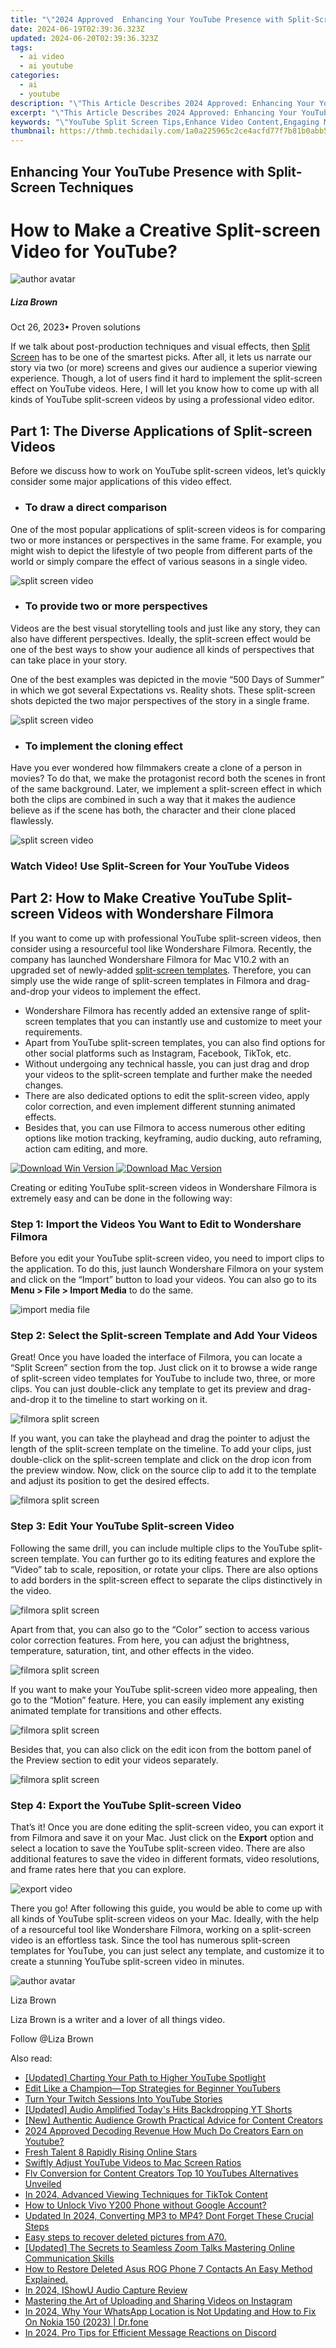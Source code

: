 ```yaml
---
title: "\"2024 Approved  Enhancing Your YouTube Presence with Split-Screen Techniques\""
date: 2024-06-19T02:39:36.323Z
updated: 2024-06-20T02:39:36.323Z
tags:
  - ai video
  - ai youtube
categories:
  - ai
  - youtube
description: "\"This Article Describes 2024 Approved: Enhancing Your YouTube Presence with Split-Screen Techniques\""
excerpt: "\"This Article Describes 2024 Approved: Enhancing Your YouTube Presence with Split-Screen Techniques\""
keywords: "\"YouTube Split Screen Tips,Enhance Video Content,Engaging Multiscreen,Effective Streaming,Improve Video Quality,Split-Screen Techniques,Interactive YouTube\""
thumbnail: https://thmb.techidaily.com/1a0a225965c2ce4acfd77f7b81b0abb5e4b211b4f6a739d5a50d45eaa5fd443d.jpg
---
```


## Enhancing Your YouTube Presence with Split-Screen Techniques

# How to Make a Creative Split-screen Video for YouTube?

![author avatar](https://lh5.googleusercontent.com/-AIMmjowaFs4/AAAAAAAAAAI/AAAAAAAAABc/Y5UmwDaI7HU/s250-c-k/photo.jpg)

##### Liza Brown

 Oct 26, 2023• Proven solutions

If we talk about post-production techniques and visual effects, then [Split Screen](https://tools.techidaily.com/wondershare/filmora/download/) has to be one of the smartest picks. After all, it lets us narrate our story via two (or more) screens and gives our audience a superior viewing experience. Though, a lot of users find it hard to implement the split-screen effect on YouTube videos. Here, I will let you know how to come up with all kinds of YouTube split-screen videos by using a professional video editor.

## Part 1: The Diverse Applications of Split-screen Videos

Before we discuss how to work on YouTube split-screen videos, let’s quickly consider some major applications of this video effect.

* ### To draw a direct comparison

One of the most popular applications of split-screen videos is for comparing two or more instances or perspectives in the same frame. For example, you might wish to depict the lifestyle of two people from different parts of the world or simply compare the effect of various seasons in a single video.

![split screen video](https://images.wondershare.com/filmora/article-images/make-youtube-split-screen-video-1.jpg)

* ### To provide two or more perspectives

Videos are the best visual storytelling tools and just like any story, they can also have different perspectives. Ideally, the split-screen effect would be one of the best ways to show your audience all kinds of perspectives that can take place in your story.

One of the best examples was depicted in the movie “500 Days of Summer” in which we got several Expectations vs. Reality shots. These split-screen shots depicted the two major perspectives of the story in a single frame.

![split screen video](https://images.wondershare.com/filmora/article-images/make-youtube-split-screen-video-2.jpg)

* ### To implement the cloning effect

Have you ever wondered how filmmakers create a clone of a person in movies? To do that, we make the protagonist record both the scenes in front of the same background. Later, we implement a split-screen effect in which both the clips are combined in such a way that it makes the audience believe as if the scene has both, the character and their clone placed flawlessly.

![split screen video](https://images.wondershare.com/filmora/article-images/make-youtube-split-screen-video-3.jpg)

### Watch Video! Use Split-Screen for Your YouTube Videos

## Part 2: How to Make Creative YouTube Split-screen Videos with Wondershare Filmora

If you want to come up with professional YouTube split-screen videos, then consider using a resourceful tool like Wondershare Filmora. Recently, the company has launched Wondershare Filmora for Mac V10.2 with an upgraded set of newly-added [split-screen templates](https://tools.techidaily.com/wondershare/filmora/download/). Therefore, you can simply use the wide range of split-screen templates in Filmora and drag-and-drop your videos to implement the effect.

* Wondershare Filmora has recently added an extensive range of split-screen templates that you can instantly use and customize to meet your requirements.
* Apart from YouTube split-screen templates, you can also find options for other social platforms such as Instagram, Facebook, TikTok, etc.
* Without undergoing any technical hassle, you can just drag and drop your videos to the split-screen template and further make the needed changes.
* There are also dedicated options to edit the split-screen video, apply color correction, and even implement different stunning animated effects.
* Besides that, you can use Filmora to access numerous other editing options like motion tracking, keyframing, audio ducking, auto reframing, action cam editing, and more.

[![Download Win Version](https://images.wondershare.com/filmora/guide/download-btn-win.jpg) ](https://tools.techidaily.com/wondershare/filmora/download/) [![Download Mac Version](https://images.wondershare.com/filmora/guide/download-btn-mac.jpg) ](https://tools.techidaily.com/wondershare/filmora/download/)

Creating or editing YouTube split-screen videos in Wondershare Filmora is extremely easy and can be done in the following way:

### Step 1: Import the Videos You Want to Edit to Wondershare Filmora

Before you edit your YouTube split-screen video, you need to import clips to the application. To do this, just launch Wondershare Filmora on your system and click on the “Import” button to load your videos. You can also go to its **Menu > File > Import Media** to do the same.

![import media file](https://images.wondershare.com/filmora/filmoraX/Guide-Mac/3.import-media-files.jpg)

### Step 2: Select the Split-screen Template and Add Your Videos

Great! Once you have loaded the interface of Filmora, you can locate a “Split Screen” section from the top. Just click on it to browse a wide range of split-screen video templates for YouTube to include two, three, or more clips. You can just double-click any template to get its preview and drag-and-drop it to the timeline to start working on it.

![filmora split screen](https://images.wondershare.com/filmora/guide/filmora9-mac-apply-split-screen.jpg)

If you want, you can take the playhead and drag the pointer to adjust the length of the split-screen template on the timeline. To add your clips, just double-click on the split-screen template and click on the drop icon from the preview window. Now, click on the source clip to add it to the template and adjust its position to get the desired effects.

![filmora split screen](https://images.wondershare.com/filmora/guide/change-split-screen-default-duration.jpg)

### Step 3: Edit Your YouTube Split-screen Video

Following the same drill, you can include multiple clips to the YouTube split-screen template. You can further go to its editing features and explore the “Video” tab to scale, reposition, or rotate your clips. There are also options to add borders in the split-screen effect to separate the clips distinctively in the video.

![filmora split screen](https://images.wondershare.com/filmora/guide/split-screen-video-editing-filmora9-mac.jpg)

Apart from that, you can also go to the “Color” section to access various color correction features. From here, you can adjust the brightness, temperature, saturation, tint, and other effects in the video.

![filmora split screen](https://images.wondershare.com/filmora/guide/split-screen-color-correction-filmora9-mac.jpg)

If you want to make your YouTube split-screen video more appealing, then go to the “Motion” feature. Here, you can easily implement any existing animated template for transitions and other effects.

![filmora split screen](https://images.wondershare.com/filmora/guide/apply-motion-effects-split-screen-filmora9-mac.jpg)

Besides that, you can also click on the edit icon from the bottom panel of the Preview section to edit your videos separately.

![filmora split screen](https://images.wondershare.com/filmora/guide/filmora9-mac-split-screen-inspector.jpg)

### Step 4: Export the YouTube Split-screen Video

That’s it! Once you are done editing the split-screen video, you can export it from Filmora and save it on your Mac. Just click on the **Export** option and select a location to save the YouTube split-screen video. There are also additional features to save the video in different formats, video resolutions, and frame rates here that you can explore.

![export video](https://images.wondershare.com/filmora/guide/export-to-format-mac.JPG)

There you go! After following this guide, you would be able to come up with all kinds of YouTube split-screen videos on your Mac. Ideally, with the help of a resourceful tool like Wondershare Filmora, working on a split-screen video is an effortless task. Since the tool has numerous split-screen templates for YouTube, you can just select any template, and customize it to create a stunning YouTube split-screen video in minutes.

![author avatar](https://lh5.googleusercontent.com/-AIMmjowaFs4/AAAAAAAAAAI/AAAAAAAAABc/Y5UmwDaI7HU/s250-c-k/photo.jpg)

Liza Brown

Liza Brown is a writer and a lover of all things video.

Follow @Liza Brown

<span class="atpl-alsoreadstyle">Also read:</span>
<div><ul>
<li><a href="https://youtube-clips.techidaily.com/updated-charting-your-path-to-higher-youtube-spotlight/"><u>[Updated] Charting Your Path to Higher YouTube Spotlight</u></a></li>
<li><a href="https://youtube-clips.techidaily.com/edit-like-a-championtop-strategies-for-beginner-youtubers/"><u>Edit Like a Champion—Top Strategies for Beginner YouTubers</u></a></li>
<li><a href="https://youtube-clips.techidaily.com/turn-your-twitch-sessions-into-youtube-stories/"><u>Turn Your Twitch Sessions Into YouTube Stories</u></a></li>
<li><a href="https://youtube-clips.techidaily.com/updated-audio-amplified-todays-hits-backdropping-yt-shorts/"><u>[Updated] Audio Amplified  Today's Hits Backdropping YT Shorts</u></a></li>
<li><a href="https://youtube-clips.techidaily.com/new-authentic-audience-growth-practical-advice-for-content-creators/"><u>[New] Authentic Audience Growth  Practical Advice for Content Creators</u></a></li>
<li><a href="https://youtube-clips.techidaily.com/2024-approved-decoding-revenue-how-much-do-creators-earn-on-youtube/"><u>2024 Approved  Decoding Revenue  How Much Do Creators Earn on Youtube?</u></a></li>
<li><a href="https://youtube-clips.techidaily.com/fresh-talent-8-rapidly-rising-online-stars/"><u>Fresh Talent 8  Rapidly Rising Online Stars</u></a></li>
<li><a href="https://youtube-clips.techidaily.com/swiftly-adjust-youtube-videos-to-mac-screen-ratios/"><u>Swiftly Adjust YouTube Videos to Mac Screen Ratios</u></a></li>
<li><a href="https://youtube-clips.techidaily.com/flv-conversion-for-content-creators-top-10-youtubes-alternatives-unveiled/"><u>Flv Conversion for Content Creators  Top 10 YouTubes Alternatives Unveiled</u></a></li>
<li><a href="https://tiktok-videos.techidaily.com/in-2024-advanced-viewing-techniques-for-tiktok-content/"><u>In 2024, Advanced Viewing Techniques for TikTok Content</u></a></li>
<li><a href="https://android-unlock.techidaily.com/how-to-unlock-vivo-y200-phone-without-google-account-by-drfone-android/"><u>How to Unlock Vivo Y200 Phone without Google Account?</u></a></li>
<li><a href="https://ai-video-tools.techidaily.com/updated-in-2024-converting-mp3-to-mp4-dont-forget-these-crucial-steps/"><u>Updated In 2024, Converting MP3 to MP4? Dont Forget These Crucial Steps</u></a></li>
<li><a href="https://phone-solutions.techidaily.com/easy-steps-to-recover-deleted-pictures-from-a70-by-fonelab-android-recover-pictures/"><u>Easy steps to recover deleted pictures from A70.</u></a></li>
<li><a href="https://digital-screen-recording.techidaily.com/updated-the-secrets-to-seamless-zoom-talks-mastering-online-communication-skills/"><u>[Updated] The Secrets to Seamless Zoom Talks  Mastering Online Communication Skills</u></a></li>
<li><a href="https://blog-min.techidaily.com/how-to-restore-deleted-asus-rog-phone-7-contacts-an-easy-method-explained-by-fonelab-android-recover-contacts/"><u>How to Restore Deleted Asus ROG Phone 7 Contacts  An Easy Method Explained.</u></a></li>
<li><a href="https://desktop-recording.techidaily.com/in-2024-ishowu-audio-capture-review/"><u>In 2024, IShowU Audio Capture Review</u></a></li>
<li><a href="https://facebook-videos.techidaily.com/mastering-the-art-of-uploading-and-sharing-videos-on-instagram/"><u>Mastering the Art of Uploading and Sharing Videos on Instagram</u></a></li>
<li><a href="https://location-social.techidaily.com/in-2024-why-your-whatsapp-location-is-not-updating-and-how-to-fix-on-nokia-150-2023-drfone-by-drfone-virtual-android/"><u>In 2024, Why Your WhatsApp Location is Not Updating and How to Fix On Nokia 150 (2023) | Dr.fone</u></a></li>
<li><a href="https://discord-videos.techidaily.com/in-2024-pro-tips-for-efficient-message-reactions-on-discord/"><u>In 2024, Pro Tips for Efficient Message Reactions on Discord</u></a></li>
</ul></div>

<ins class="adsbygoogle"
      style="display:block"
      data-ad-client="ca-pub-7571918770474297"
      data-ad-slot="8358498916"
      data-ad-format="auto"
      data-full-width-responsive="true"></ins>